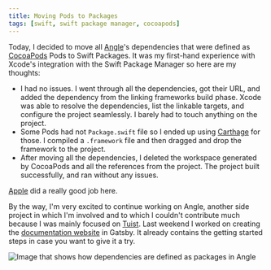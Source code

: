 ```yaml
---
title: Moving Pods to Packages
tags: [swift, swift package manager, cocoapods]
---
```


Today,
I decided to move all [Angle](https://angle.dev)'s dependencies that were defined as [CocoaPods](https://cocoapods.org) Pods to Swift Packages.
It was my first-hand experience with Xcode's integration with the Swift Package Manager so here are my thoughts:

- I had no issues. I went through all the dependencies, got their URL, and added the dependency from the linking frameworks build phase. Xcode was able to resolve the dependencies, list the linkable targets, and configure the project seamlessly. I barely had to touch anything on the project.
- Some Pods had not `Package.swift` file so I ended up using [Carthage](https://github.com/carthage) for those. I compiled a `.framework` file and then dragged and drop the framework to the project.
- After moving all the dependencies, I deleted the workspace generated by CocoaPods and all the references from the project. The project built successfully, and ran without any issues.

[Apple](https://apple.com) did a really good job here.

By the way,
I'm very excited to continue working on Angle,
another side project in which I'm involved and to which I couldn't contribute much because I was mainly focused on [Tuist](https://tuist.io).
Last weekend I worked on creating the [documentation website](https://angle.dev/documentation) in Gatsby.
It already contains the getting started steps in case you want to give it a try.

![Image that shows how dependencies are defined as packages in Angle](/images/posts/xcode-swift-packages.png)
